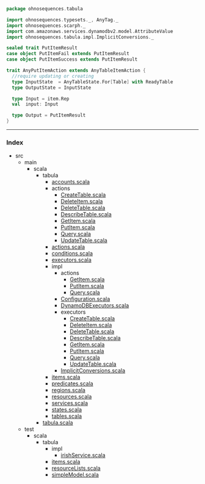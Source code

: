 
```scala
package ohnosequences.tabula

import ohnosequences.typesets._, AnyTag._
import ohnosequences.scarph._
import com.amazonaws.services.dynamodbv2.model.AttributeValue
import ohnosequences.tabula.impl.ImplicitConversions._

sealed trait PutItemResult
case object PutItemFail extends PutItemResult
case object PutItemSuccess extends PutItemResult

trait AnyPutItemAction extends AnyTableItemAction {
  //require updating or creating
  type InputState  = AnyTableState.For[Table] with ReadyTable
  type OutputState = InputState

  type Input = item.Rep
  val  input: Input

  type Output = PutItemResult
}

```


------

### Index

+ src
  + main
    + scala
      + tabula
        + [accounts.scala][main/scala/tabula/accounts.scala]
        + actions
          + [CreateTable.scala][main/scala/tabula/actions/CreateTable.scala]
          + [DeleteItem.scala][main/scala/tabula/actions/DeleteItem.scala]
          + [DeleteTable.scala][main/scala/tabula/actions/DeleteTable.scala]
          + [DescribeTable.scala][main/scala/tabula/actions/DescribeTable.scala]
          + [GetItem.scala][main/scala/tabula/actions/GetItem.scala]
          + [PutItem.scala][main/scala/tabula/actions/PutItem.scala]
          + [Query.scala][main/scala/tabula/actions/Query.scala]
          + [UpdateTable.scala][main/scala/tabula/actions/UpdateTable.scala]
        + [actions.scala][main/scala/tabula/actions.scala]
        + [conditions.scala][main/scala/tabula/conditions.scala]
        + [executors.scala][main/scala/tabula/executors.scala]
        + impl
          + actions
            + [GetItem.scala][main/scala/tabula/impl/actions/GetItem.scala]
            + [PutItem.scala][main/scala/tabula/impl/actions/PutItem.scala]
            + [Query.scala][main/scala/tabula/impl/actions/Query.scala]
          + [Configuration.scala][main/scala/tabula/impl/Configuration.scala]
          + [DynamoDBExecutors.scala][main/scala/tabula/impl/DynamoDBExecutors.scala]
          + executors
            + [CreateTable.scala][main/scala/tabula/impl/executors/CreateTable.scala]
            + [DeleteItem.scala][main/scala/tabula/impl/executors/DeleteItem.scala]
            + [DeleteTable.scala][main/scala/tabula/impl/executors/DeleteTable.scala]
            + [DescribeTable.scala][main/scala/tabula/impl/executors/DescribeTable.scala]
            + [GetItem.scala][main/scala/tabula/impl/executors/GetItem.scala]
            + [PutItem.scala][main/scala/tabula/impl/executors/PutItem.scala]
            + [Query.scala][main/scala/tabula/impl/executors/Query.scala]
            + [UpdateTable.scala][main/scala/tabula/impl/executors/UpdateTable.scala]
          + [ImplicitConversions.scala][main/scala/tabula/impl/ImplicitConversions.scala]
        + [items.scala][main/scala/tabula/items.scala]
        + [predicates.scala][main/scala/tabula/predicates.scala]
        + [regions.scala][main/scala/tabula/regions.scala]
        + [resources.scala][main/scala/tabula/resources.scala]
        + [services.scala][main/scala/tabula/services.scala]
        + [states.scala][main/scala/tabula/states.scala]
        + [tables.scala][main/scala/tabula/tables.scala]
      + [tabula.scala][main/scala/tabula.scala]
  + test
    + scala
      + tabula
        + impl
          + [irishService.scala][test/scala/tabula/impl/irishService.scala]
        + [items.scala][test/scala/tabula/items.scala]
        + [resourceLists.scala][test/scala/tabula/resourceLists.scala]
        + [simpleModel.scala][test/scala/tabula/simpleModel.scala]

[main/scala/tabula/accounts.scala]: ../accounts.scala.md
[main/scala/tabula/actions/CreateTable.scala]: CreateTable.scala.md
[main/scala/tabula/actions/DeleteItem.scala]: DeleteItem.scala.md
[main/scala/tabula/actions/DeleteTable.scala]: DeleteTable.scala.md
[main/scala/tabula/actions/DescribeTable.scala]: DescribeTable.scala.md
[main/scala/tabula/actions/GetItem.scala]: GetItem.scala.md
[main/scala/tabula/actions/PutItem.scala]: PutItem.scala.md
[main/scala/tabula/actions/Query.scala]: Query.scala.md
[main/scala/tabula/actions/UpdateTable.scala]: UpdateTable.scala.md
[main/scala/tabula/actions.scala]: ../actions.scala.md
[main/scala/tabula/conditions.scala]: ../conditions.scala.md
[main/scala/tabula/executors.scala]: ../executors.scala.md
[main/scala/tabula/impl/actions/GetItem.scala]: ../impl/actions/GetItem.scala.md
[main/scala/tabula/impl/actions/PutItem.scala]: ../impl/actions/PutItem.scala.md
[main/scala/tabula/impl/actions/Query.scala]: ../impl/actions/Query.scala.md
[main/scala/tabula/impl/Configuration.scala]: ../impl/Configuration.scala.md
[main/scala/tabula/impl/DynamoDBExecutors.scala]: ../impl/DynamoDBExecutors.scala.md
[main/scala/tabula/impl/executors/CreateTable.scala]: ../impl/executors/CreateTable.scala.md
[main/scala/tabula/impl/executors/DeleteItem.scala]: ../impl/executors/DeleteItem.scala.md
[main/scala/tabula/impl/executors/DeleteTable.scala]: ../impl/executors/DeleteTable.scala.md
[main/scala/tabula/impl/executors/DescribeTable.scala]: ../impl/executors/DescribeTable.scala.md
[main/scala/tabula/impl/executors/GetItem.scala]: ../impl/executors/GetItem.scala.md
[main/scala/tabula/impl/executors/PutItem.scala]: ../impl/executors/PutItem.scala.md
[main/scala/tabula/impl/executors/Query.scala]: ../impl/executors/Query.scala.md
[main/scala/tabula/impl/executors/UpdateTable.scala]: ../impl/executors/UpdateTable.scala.md
[main/scala/tabula/impl/ImplicitConversions.scala]: ../impl/ImplicitConversions.scala.md
[main/scala/tabula/items.scala]: ../items.scala.md
[main/scala/tabula/predicates.scala]: ../predicates.scala.md
[main/scala/tabula/regions.scala]: ../regions.scala.md
[main/scala/tabula/resources.scala]: ../resources.scala.md
[main/scala/tabula/services.scala]: ../services.scala.md
[main/scala/tabula/states.scala]: ../states.scala.md
[main/scala/tabula/tables.scala]: ../tables.scala.md
[main/scala/tabula.scala]: ../../tabula.scala.md
[test/scala/tabula/impl/irishService.scala]: ../../../../test/scala/tabula/impl/irishService.scala.md
[test/scala/tabula/items.scala]: ../../../../test/scala/tabula/items.scala.md
[test/scala/tabula/resourceLists.scala]: ../../../../test/scala/tabula/resourceLists.scala.md
[test/scala/tabula/simpleModel.scala]: ../../../../test/scala/tabula/simpleModel.scala.md